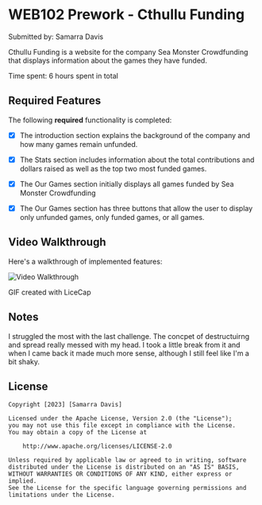 # WEB102 Prework - Cthullu Funding

Submitted by: Samarra Davis

Cthullu Funding is a website for the company Sea Monster Crowdfunding that displays information about the games they have funded.

Time spent: 6 hours spent in total

## Required Features

The following **required** functionality is completed:

* [X] The introduction section explains the background of the company and how many games remain unfunded.
* [X] The Stats section includes information about the total contributions and dollars raised as well as the top two most funded games.
* [X] The Our Games section initially displays all games funded by Sea Monster Crowdfunding
* [X] The Our Games section has three buttons that allow the user to display only unfunded games, only funded games, or all games.


## Video Walkthrough

Here's a walkthrough of implemented features:

<img src='https://github.com/Curselia/web102_prework/assets/130587128/fa757c2d-575c-430c-bbf1-860058765c86' title='Video Walkthrough' width='' alt='Video Walkthrough' />

<!-- Replace this with whatever GIF tool you used! -->
GIF created with LiceCap 

## Notes

I struggled the most with the last challenge. The concpet of destructuirng and spread really messed with my head. I took a little break from it and when I came back it made much more sense, although I still feel like I'm a bit shaky.

## License

    Copyright [2023] [Samarra Davis]

    Licensed under the Apache License, Version 2.0 (the "License");
    you may not use this file except in compliance with the License.
    You may obtain a copy of the License at

        http://www.apache.org/licenses/LICENSE-2.0

    Unless required by applicable law or agreed to in writing, software
    distributed under the License is distributed on an "AS IS" BASIS,
    WITHOUT WARRANTIES OR CONDITIONS OF ANY KIND, either express or implied.
    See the License for the specific language governing permissions and
    limitations under the License.
